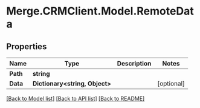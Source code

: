 # Merge.CRMClient.Model.RemoteData

## Properties

Name | Type | Description | Notes
------------ | ------------- | ------------- | -------------
**Path** | **string** |  | 
**Data** | **Dictionary&lt;string, Object&gt;** |  | [optional] 

[[Back to Model list]](../README.md#documentation-for-models) [[Back to API list]](../README.md#documentation-for-api-endpoints) [[Back to README]](../README.md)

